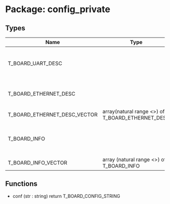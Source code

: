 # Package: config_private

## Types

| Name                         | Type                                              | Description                                |
| ---------------------------- | ------------------------------------------------- | ------------------------------------------ |
| T_BOARD_UART_DESC            |                                                   | Data structures to describe UART / RS232   |
| T_BOARD_ETHERNET_DESC        |                                                   | Data structures to describe Ethernet       |
| T_BOARD_ETHERNET_DESC_VECTOR | array(natural range <>) of T_BOARD_ETHERNET_DESC  |                                            |
| T_BOARD_INFO                 |                                                   | Data structures to describe a board layout |
| T_BOARD_INFO_VECTOR          | array (natural range <>) of T_BOARD_INFO          |                                            |
## Functions
- conf <font id="function_arguments">(str : string) </font> <font id="function_return">return T_BOARD_CONFIG_STRING </font>
